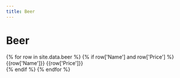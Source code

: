 ```yaml
---
title: Beer
---
```


# Beer

<div style="text-align:left">
  {% for row in site.data.beer %}
    {% if row['Name'] and row['Price'] %}
        <div>
        {{row['Name']}}
        {{row['Price']}}
        </div>
    {% endif %}
  {% endfor %}
</div>


